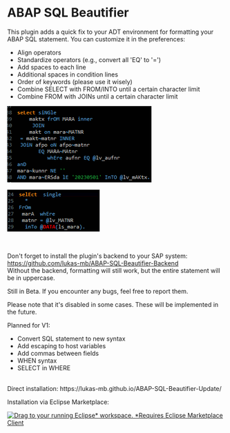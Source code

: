 # ABAP SQL Beautifier
 
 This plugin adds a quick fix to your ADT environment for formatting your ABAP SQL statement. You can customize it in the preferences:
- Align operators
- Standardize operators (e.g., convert all 'EQ' to '=')
- Add spaces to each line
- Additional spaces in condition lines
- Order of keywords (please use it wisely)
- Combine SELECT with FROM/INTO until a certain character limit
- Combine FROM with JOINs until a certain character limit


![example1](example1.gif)

![example2](example2.gif)

<br>

Don't forget to install the plugin's backend to your SAP system: https://github.com/lukas-mb/ABAP-SQL-Beautifier-Backend 
<br> 
Without the backend, formatting will still work, but the entire statement will be in uppercase.

Still in Beta. If you encounter any bugs, feel free to report them.

Please note that it's disabled in some cases. These will be implemented in the future. 



Planned for V1:
- Convert SQL statement to new syntax
- Add escaping to host variables
- Add commas between fields
- WHEN syntax
- SELECT in WHERE


<br>
Direct installation: 
https://lukas-mb.github.io/ABAP-SQL-Beautifier-Update/

<br>

Installation via Eclipse Marketplace:

<a href="https://marketplace.eclipse.org/marketplace-client-intro?mpc_install=5690679" class="drag" title="Drag to your running Eclipse* workspace. *Requires Eclipse Marketplace Client"><img style="width:80px;" typeof="foaf:Image" class="img-responsive" src="https://marketplace.eclipse.org/sites/all/themes/solstice/public/images/marketplace/btn-install.svg" alt="Drag to your running Eclipse* workspace. *Requires Eclipse Marketplace Client" /></a>


